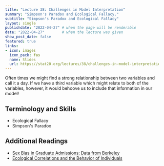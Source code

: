 ```yaml
---
title: "Lecture 38: Challenges in Model Interpretation"
summary: "Simpson's Paradox and Ecological Fallacy."
subtitle: "Simpson's Paradox and Ecological Fallacy"
layout: single
publishdate: "2022-04-27" # when the page will be renderable
date: "2022-04-27"        # when the lecture was given
show_post_date: false
featured: true
links:
- icon: images
  icon_pack: fas
  name: Slides
  url: https://stat20.org/lectures/38/challenges-in-model-interpretation.html
---
```


Often times we might find a strong relationship between two variables and call it a day. If we have a third variable which might relate to both of the variables, however, it would behoove us to include that information in our model! 

## Terminology and Skills

- Ecological Fallacy
- Simpson's Paradox

## Additional Readings

- [Sex Bias in Graduate Admissions: Data from Berkeley](https://homepage.stat.uiowa.edu/~mbognar/1030/Bickel-Berkeley.pdf)
- [Ecological Correlations and the Behavior of Individuals](https://www.jstor.org/stable/2087176?seq=2)
